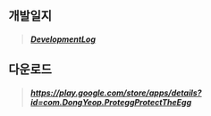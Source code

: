 ## 개발일지
  >##### [DevelopmentLog](https://enchanted-otter-fc8.notion.site/Project01-69b4f605252b41b09c8f2725a86cf287)

## 다운로드 
  >##### https://play.google.com/store/apps/details?id=com.DongYeop.ProteggProtectTheEgg
